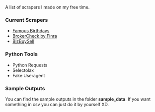 A list of scrapers I made on my free time.

### Current Scrapers

- [Famous Birthdays](https://www.famousbirthdays.com/)
- [BrokerCheck by Finra](https://brokercheck.finra.org/)
- [BizBuySell](https://www.bizbuysell.com/businesses-for-sale/)


### Python Tools

- Python Requests
- Selectolax
- Fake Useragent

### Sample Outputs

You can find the sample outputs in the folder **sample_data**. If you want something in csv you can just do it by yourself XD.

